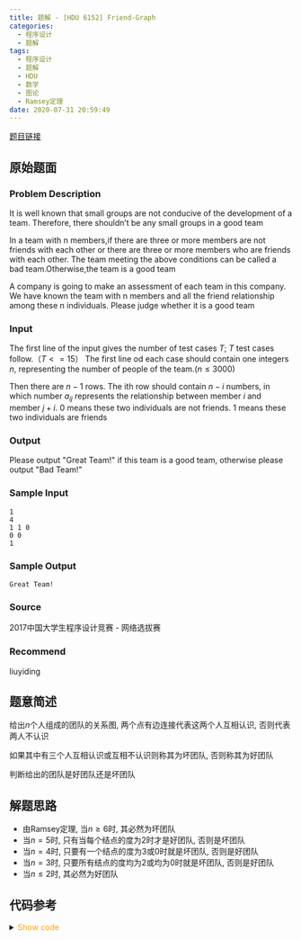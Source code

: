 ```yaml
---
title: 题解 - [HDU 6152] Friend-Graph
categories:
  - 程序设计
  - 题解
tags:
  - 程序设计
  - 题解
  - HDU
  - 数学
  - 图论
  - Ramsey定理
date: 2020-07-31 20:59:49
---
```

[题目链接](https://vjudge.net/problem/HDU-6152/origin)

<!-- more -->

## 原始题面

### Problem Description

It is well known that small groups are not conducive of the development of a team. Therefore, there shouldn’t be any small groups in a good team

In a team with n members,if there are three or more members are not friends with each other or there are three or more members who are friends with each other. The team meeting the above conditions can be called a bad team.Otherwise,the team is a good team

A company is going to make an assessment of each team in this company. We have known the team with n members and all the friend relationship among these n individuals. Please judge whether it is a good team

### Input

The first line of the input gives the number of test cases $T$; $T$ test cases follow.（$T<=15$）
The first line od each case should contain one integers $n$, representing the number of people of the team.($n≤3000$)

Then there are $n-1$ rows. The ith row should contain $n-i$ numbers, in which number $a_{ij}$ represents the relationship between member $i$ and member $j+i$. $0$ means these two individuals are not friends. $1$ means these two individuals are friends

### Output

Please output "Great Team!" if this team is a good team, otherwise please output "Bad Team!"

### Sample Input

```input1
1
4
1 1 0
0 0
1
```

### Sample Output

```output1
Great Team!
```

### Source

2017中国大学生程序设计竞赛 - 网络选拔赛

### Recommend

liuyiding

## 题意简述

给出$n$个人组成的团队的关系图, 两个点有边连接代表这两个人互相认识, 否则代表两人不认识

如果其中有三个人互相认识或互相不认识则称其为坏团队, 否则称其为好团队

判断给出的团队是好团队还是坏团队

## 解题思路

- 由Ramsey定理, 当$n\geqslant 6$时, 其必然为坏团队
- 当$n=5$时, 只有当每个结点的度为$2$时才是好团队, 否则是坏团队
- 当$n=4$时, 只要有一个结点的度为$3$或$0$时就是坏团队, 否则是好团队
- 当$n=3$时, 只要所有结点的度均为$2$或均为$0$时就是坏团队, 否则是好团队
- 当$n\leqslant 2$时, 其必然为好团队

## 代码参考

<details>
<summary><font color='orange'>Show code</font></summary>

```cpp
/*
 * @Author: Tifa
 * @LastEditTime: 2020-07-31 20:59:49
 * @Description: HDOJ 6152
 */
int deg[10];
int main() {
  int kase;
  scanf("%d", &kase);
  while (kase--) {
    _set_nul(deg);
    int n;
    scanf("%d", &n);
    if (n >= 6) {
      puts("Bad Team!");
      for (int i = 1; i < n; ++i)
        for (int j = i + 1; j <= n; ++j) scanf("%*d");
      continue;
    }
    int _;
    _rep(i, 1, n) _for(j, i + 1, n) {
        scanf("%d", &_);
        if (_) {
          ++deg[i];
          ++deg[j];
        }
      }
    switch (n) {
      case 5:
        if (deg[1] == 2 && deg[2] == 2 && deg[3] == 2 && deg[4] == 2 && deg[5] == 2)
          puts("Great Team!");
        else
          puts("Bad Team!");
        break;
      case 4:
        if (deg[1] == 3 || deg[1] == 0 || deg[2] == 3 || deg[2] == 0 || deg[3] == 3 || deg[3] == 0 || deg[4] == 3 || deg[4] == 0)
          puts("Bad Team!");
        else
          puts("Great Team!");
        break;
      case 3:
        if ((deg[1] == 2 && deg[2] == 2 && deg[3] == 2) || (deg[1] == 0 && deg[2] == 0 && deg[3] == 0))
          puts("Bad Team!");
        else
          puts("Great Team!");
        break;
      default: puts("Great Team!");
    }
  }
}
```

</details>
